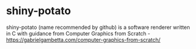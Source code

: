 # shiny-potato
shiny-potato (name recommended by github) is a software renderer written in C with guidance from Computer Graphics from Scratch - https://gabrielgambetta.com/computer-graphics-from-scratch/
